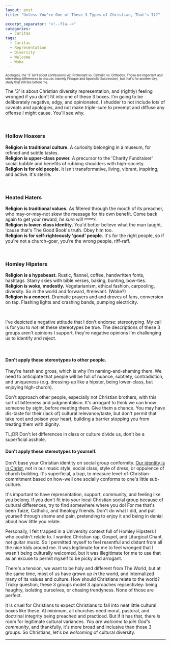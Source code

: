 ```yaml
---
layout: post
title: "Unless You're One of These 3 Types of Christian, That's It?"

excerpt_separator: "<!--fla-->"
categories:
  - Caritas
tags:
  - Caritas
  - Representation
  - Diversity
  - Welcome
  - Woke
---
```


<sup><sub>Apologies, the '3' isn't about confessions viz. Protestant vs. Catholic vs. Orthodox. Those are important and interesting differences to discuss (namely Filioque and Apostolic Succession), but that's for another day, study that still lies before me.</sub></sup>


The '3' is about Christian diversity representation, and (rightly) feeling wronged if you don't fit into one of these 3 boxes.
I'm going to be deliberately negative, edgy, and opinionated. I shudder to not include lots of caveats and apologies, and not make triple-sure to preempt and diffuse any offense I might cause. You'll see why.

<br/>

### Hollow Hoaxers  
**Religion is traditional culture.** A curiosity belonging in a museum, for refined and subtle tastes.  
**Religion is upper-class power.** A precursor to the 'Charity Fundraiser' social bubble and benefits of rubbing shoulders with high-society.  
**Religion is for old people.** It isn't transformative, living, vibrant, inspiring, and active. It's sterile.  

<br/>

### Heated Haters  
**Religion is traditional values.** As filtered through the mouth of its preacher, who may-or-may-not skew the message for his own benefit. Come back again to get your reward, *he sure will* <sup><sub>(money)</sub></sup>.  
**Religion is lower-class identity.** You'd better believe what the man taught, 'cause that's The Good Book's truth. Obey him too.  
**Religion is for self-righteously 'good' people.** It's for the right people, so if you're not a church-goer, you're the wrong people, riff-raff.  

<br/>

### Homley Hipsters  
**Religion is a hypebeast.** Rustic, flannel, coffee, handwritten fonts, hashtags. Starry skies with bible verses, baking, bunting, bow-ties.  
**Religion is woke, modestly.** Vegetarianism, ethical fashion, carpooling, diversity. So *in* the world and forward, #relevant. (Woke?)  
**Religion is a concert.** Dramatic prayers and and droves of fans, conversion on tap. Flashing lights and crashing bands, pumping electricity.  

<br/>

I've depicted a negative attitude that I don't endorse: stereotyping. My call is for you to *not* let these stereotypes be true.
The descriptions of these 3 groups aren't opinions I support, they're negative opinions I'm challenging us to identify and reject.

<br/>

#### Don't apply these stereotypes to other people.
They're harsh and gross, which is why I'm naming-and-shaming them. We need to anticipate that people will be full of nuance, subtlety, contradiction, and uniqueness (e.g. dressing-up like a hipster, being lower-class, but enjoying high-church).

Don't approach other people, especially not Christian brothers, with this sort of bitterness and judgmentalism. It's arrogant to think we can know someone by sight, before meeting them. Give them a chance. You may have dis-taste for their (lack of) cultural relevance/taste, but don't permit that take root and poison your heart, building a barrier stopping you from treating them with dignity.

TL;DR Don't let differences in class or culture divide us, don't be a superficial asshole.


#### Don't apply these stereotypes to yourself.
Don't base your Christian identity on social group conformity. [Our identity is in Christ](https://www.youtube.com/watch?v=Y7W4I0tQZps&t=0s&list=PLqLno2B-jEzbqT7hPT2R7Th-RQfeM9b99&index=13), not in our music style, social class, style of dress, or oppulence of church building. It's superficial, a trap, to measure level-of-Christian-commitment based on how-well one socially conforms to one's little sub-culture.

It's important to have representation, support, community, and feeling like you belong.
If you don't fit into your local Christian social group because of cultural differences, try to find somewhere where you do! For me that's been Taizé, Catholic, and theology friends. Don't do what I did, and put yourself through shame and pain, pretending to enjoy it and being in denial about how little you relate.

Personally, I felt trapped in a University context full of Homley Hipsters I who couldn't relate to. I wanted Christian rap, Gospel, and Liturgical Chant, not guitar music. So I permitted myself to feel resentful and distant from all the nice kids around me. It was legitimate for me to feel wronged that I wasn't being culturally welcomed, but it was illegitimate for me to use that as an excuse to permit myself to be picky and arrogant.

There's a tension, we want to be holy and different from The World, but at the same time, most of us have grown up *in* the world, and internalized many of its values and culture. How should Christians relate to the world? Tricky question, these 3 groups model 3 approaches repsectivley: being haughty, isolating ourselves, or chasing trendyness. None of those are perfect.

It is cruel for Christians to expect Christians to fall into neat little cultural boxes like these.
At minimum, all churches need moral, pastoral, and doctrinal integrity being preached and practiced. But if it has that, there *is* room for legitimate cultural variances. *You are welcome to join God's community*, and thankfully, it's more broad and inclusive than those 3 groups. So Christians, let's *be welcoming* of cultural diversity.



___



